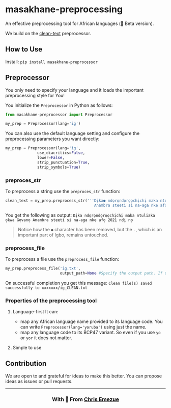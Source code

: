 # masakhane-preprocessing 
An effective preprocessing tool for African languages (🔧 Beta version).

We build on the [clean-text](https://github.com/jfilter/clean-text/tree/master/cleantext) preprocessor.

## How to Use
Install:
```pip install masakhane-preprocessor```
## Preprocessor
You only need to specify your language and it loads the important preprocessing style for You!

You initialize the `Preprocessor` in Python as follows:
```python
from masakhane-preprocessor import Preprocessor

my_prep = Preprocessor(lang='ig')
```
You can also use the default language setting and configure the preprocessing parameters you want directly:
```python
my_prep = Preprocessor(lang='ig',
              use_diacritics=False,
              lower=False,
              strip_punctuation=True,
              strip_symbols=True)
```
### preproces_str
To preprocess a string use the `preproces_str` function:
```python
clean_text = my_prep.preprocess_str('''Dịka● ndọrọndọrọọchịchị maka ntuliaka ọkwa Gọvanọ
                                       Anambra steeti si na-aga nke afọ 2021, ndị nọ.''')
```
You get the following as output:
```Dịka ndọrọndọrọọchịchị maka ntuliaka ọkwa Gọvanọ Anambra steeti si na-aga nke afọ 2021 ndị nọ```

> Notice how the `●` character has been removed, but the `-`, which is an important part of Igbo, remains untouched.


### preprocess_file
To preprocess a file use the `preprocess_file` function:
```python
my_prep.preprocess_file('ig.txt',
                        output_path=None #Specify the output path. If unspecified, uses the parent directory of input file)
```
On successful completion you get this message:
`Clean file(s) saved successfully to xxxxxxx/ig_CLEAN.txt`

### Properties of the preprocessing tool
1. Language-first
    It can:
    - map any African language name provided to its language code. You can write `Preprocessor(lang='yoruba')` using just the name. 
    - map any language code to its BCP47 variant. So even if you use `yo` or `yor` it does not matter.

2. Simple to use

## Contribution
We are open to and grateful for ideas to make this better. You can propose ideas as issues or pull requests.

---

<h3 align="center">
    With 💙 From <a href="https://github.com/chrisemezue" target="_blank">Chris Emezue</a>
</h3>

